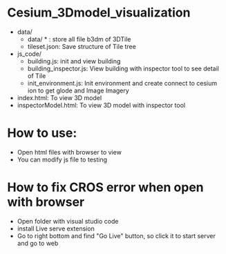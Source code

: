 # Cesium_3Dmodel_visualization
* data/
    * data/ * : store all file b3dm of 3DTile
    * tileset.json: Save structure of Tile tree
* js_code/
    * building.js: init and view building 
    * building_inspector.js: View building with inspector tool to see detail of Tile
    * init_environment.js: Init environment and create connect to cesium ion to get glode and Image Imagery
* index.html: To view 3D model
* inspectorModel.html: To view 3D model with inspector tool

# How to use:
* Open html files with browser to view
* You can modify js file to testing

# How to fix CROS error when open with browser
* Open folder with visual studio code
* install Live serve extension
* Go to right bottom and find "Go Live" button, so click it to start server and go to web
